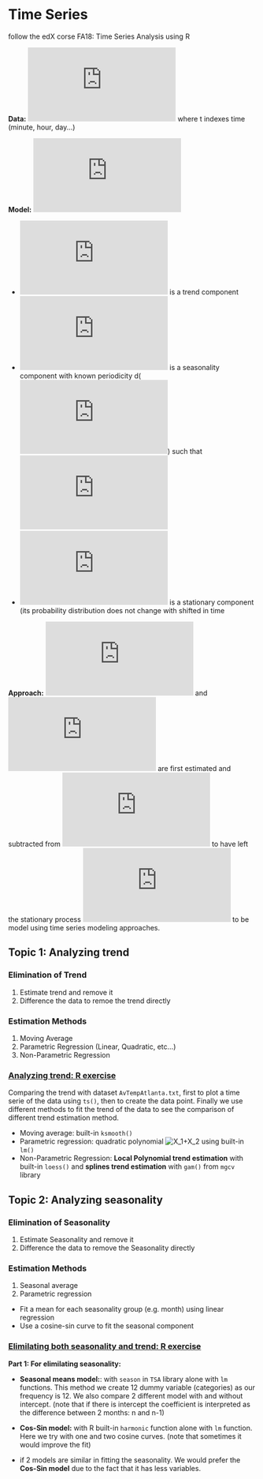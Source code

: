 # Time Series
follow the edX corse FA18: Time Series Analysis using R

  **Data:** ![Y_t](https://latex.codecogs.com/gif.latex?Y_t) where t indexes time (minute, hour, day...)

  **Model:** ![model](https://latex.codecogs.com/gif.latex?Y_t%3Dm_t&plus;s_t&plus;X_t)
   * ![mt](https://latex.codecogs.com/gif.latex?m_t) is a trend component
   * ![st](https://latex.codecogs.com/gif.latex?s_t) is a seasonality component with known periodicity d(![dforum](https://latex.codecogs.com/gif.latex?s_t%3Ds_%7Bt&plus;d%7D)) such that ![f](https://latex.codecogs.com/gif.latex?%5Csum_%7Bj%3D1%7D%5Eds_j%3D0)
   * ![Xt](https://latex.codecogs.com/gif.latex?X_t) is a stationary component (its probability distribution does not change with shifted in time
  
  **Approach:** ![mt](https://latex.codecogs.com/gif.latex?m_t) and ![st](https://latex.codecogs.com/gif.latex?s_t) are first estimated and subtracted from ![Yt](https://latex.codecogs.com/gif.latex?Y_t) to have left the stationary process ![Xt](https://latex.codecogs.com/gif.latex?X_t) to be model using time series modeling approaches.


## Topic 1: Analyzing trend

### Elimination of Trend
  1.	Estimate trend and remove it
  2.	Difference the data to remoe the trend directly
### Estimation Methods
  1.	Moving Average
  2.	Parametric Regression (Linear, Quadratic, etc…)
  3.	Non-Parametric Regression

### [Analyzing trend: R exercise](https://github.com/Yuhsuant1994/DataScienceTechInstitute/blob/master/TimeSeries/TS_1_Analyzing_Trend.ipynb)

Comparing the trend with dataset `AvTempAtlanta.txt`, first to plot a time serie of the data using `ts()`, then to create the data point. Finally we use different methods to fit the trend of the data to see the comparison of different trend estimation method.
  * Moving average: built-in `ksmooth()`
  * Parametric regression: quadratic polynomial ![X_1+X_2](https://github.com/Yuhsuant1994/DataScienceTechInstitute/blob/master/TimeSeries/TS_1_Analyzing_Trend.ipynb) using built-in `lm()`
  * Non-Parametric Regression: **Local Polynomial trend estimation** with built-in `loess()` and **splines trend estimation** with `gam()` from `mgcv` library
  
## Topic 2: Analyzing seasonality

### Elimination of Seasonality

 1. Estimate Seasonality and remove it
 2. Difference the data to remove the Seasonality directly

### Estimation Methods

 1. Seasonal average
 2. Parametric regression
 
 * Fit a mean for each seasonality group (e.g. month) using linear regression
 * Use a cosine-sin curve to fit the seasonal component

### [Elimilating both seasonality and trend: R exercise](https://github.com/Yuhsuant1994/DataScienceTechInstitute/blob/master/TimeSeries/TS_2_Analyzing_Seasonality_plus_autocorrelation_function.ipynb)

**Part 1: For elimilating seasonality:**

 * **Seasonal means model:**: with `season` in `TSA` library alone with `lm` functions. This method we create 12 dummy variable (categories) as our frequency is 12. We also compare 2 different model with and without intercept. (note that if there is intercept the coefficient is interpreted as the difference between 2 months: n and n-1)
 
 * **Cos-Sin model:** with R built-in `harmonic` function alone with `lm` function. Here we try with one and two cosine curves. (note that sometimes it would improve the fit) 
 
 * if 2 models are similar in fitting the seasonality. We would prefer the **Cos-Sin model** due to the fact that it has less variables.
